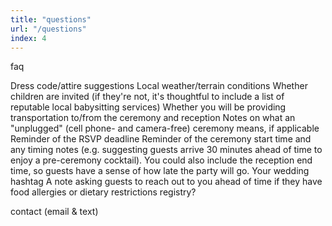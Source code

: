 ```yaml
---
title: "questions"
url: "/questions"
index: 4
---
```


faq

Dress code/attire suggestions
Local weather/terrain conditions
Whether children are invited (if they're not, it's thoughtful to include a list of reputable local babysitting services)
Whether you will be providing transportation to/from the ceremony and reception
Notes on what an "unplugged" (cell phone- and camera-free) ceremony means, if applicable
Reminder of the RSVP deadline
Reminder of the ceremony start time and any timing notes (e.g. suggesting guests arrive 30 minutes ahead of time to enjoy a pre-ceremony cocktail). You could also include the reception end time, so guests have a sense of how late the party will go.
Your wedding hashtag
A note asking guests to reach out to you ahead of time if they have food allergies or dietary restrictions
registry?

contact (email & text)
